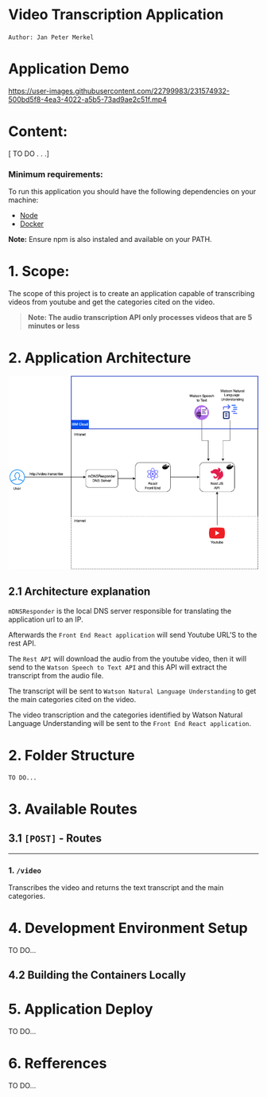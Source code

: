 # Video Transcription Application

`Author: Jan Peter Merkel `


# Application Demo



https://user-images.githubusercontent.com/22799983/231574932-500bd5f8-4ea3-4022-a5b5-73ad9ae2c51f.mp4



# Content:
 [ TO DO . . .]

### Minimum requirements:
To run this application you should have the following dependencies on your machine:
 - [Node](https://nodejs.org/en/download)
 - [Docker](https://www.docker.com/products/docker-desktop/)

 **Note:** Ensure npm is also instaled and available on your PATH.



# 1. Scope:
The scope of this project is to create an application capable of transcribing videos from youtube and get the categories cited on the video.

> **Note: The audio transcription API only processes videos that are 5 minutes or less**


# 2. Application Architecture

![Application Architecture](./documents/arquitetura.png)


## 2.1 Architecture explanation

`mDNSResponder` is the local DNS server responsible for translating the application url to an IP.

Afterwards the `Front End React application` will send Youtube URL'S to the rest API.

The `Rest API` will download the audio from the youtube video, then it will send to the `Watson Speech to Text API` and this API will extract the transcript from the audio file.

The transcript will be sent to `Watson Natural Language Understanding` to get the main categories cited on the video.

The video transcription and the categories identified by Watson Natural Language Understanding will be sent to the  `Front End React application`.

# 2. Folder Structure

```
TO DO...
```


# 3. Available Routes

## 3.1 `[POST]` - Routes
---

### 1. `/video`
Transcribes the video and returns the text transcript and the main categories.

# 4. Development Environment Setup

TO DO...

## 4.2 Building the Containers Locally






# 5. Application Deploy
TO DO...

# 6. Refferences
TO DO...

